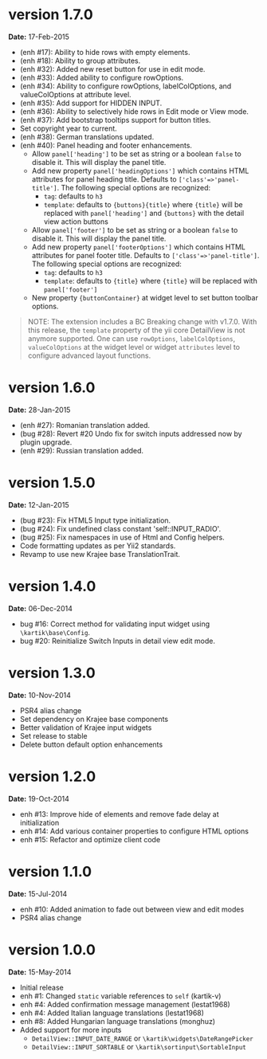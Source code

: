 version 1.7.0
=============
**Date:** 17-Feb-2015

- (enh #17): Ability to hide rows with empty elements.
- (enh #18): Ability to group attributes.
- (enh #32): Added new reset button for use in edit mode.
- (enh #33): Added ability to configure rowOptions.
- (enh #34): Ability to configure rowOptions, labelColOptions, and valueColOptions at attribute level.
- (enh #35): Add support for HIDDEN INPUT.
- (enh #36): Ability to selectively hide rows in Edit mode or View mode.
- (enh #37): Add bootstrap tooltips support for button titles.
- Set copyright year to current.
- (enh #38): German translations updated.
- (enh #40): Panel heading and footer enhancements.
    - Allow `panel['heading']` to be set as string or a boolean `false` to disable it. This will display the panel title.
    - Add new property `panel['headingOptions']` which contains HTML attributes for panel heading title. Defaults to `['class'=>'panel-title']`. The following special options are recognized:
       - `tag`: defaults to `h3`
       - `template`: defaults to `{buttons}{title}` where `{title}` will be replaced with `panel['heading']` and `{buttons}` with the detail view action buttons
    - Allow `panel['footer']` to be set as string or a boolean `false` to disable it. This will display the panel title.
    - Add new property `panel['footerOptions']` which contains HTML attributes for panel footer title. Defaults to `['class'=>'panel-title']`. The following special options are recognized:
       - `tag`: defaults to `h3`
       - `template`: defaults to `{title}` where `{title}` will be replaced with `panel['footer']`
    - New property `{buttonContainer}` at widget level to set button toolbar options.

> NOTE: The extension includes a BC Breaking change with v1.7.0. With this release, the `template` property of the yii core DetailView is not anymore supported. One can use `rowOptions`, `labelColOptions`, `valueColOptions` at the widget level or widget `attributes` level to configure advanced layout functions.

version 1.6.0
=============
**Date:** 28-Jan-2015

- (enh #27): Romanian translation added.
- (bug #28): Revert #20 Undo fix for switch inputs addressed now by plugin upgrade.
- (enh #29): Russian translation added.

version 1.5.0
=============
**Date:** 12-Jan-2015

- (bug #23): Fix HTML5 Input type initialization.
- (bug #24): Fix undefined class constant 'self::INPUT_RADIO'.
- (bug #25): Fix namespaces in use of Html and Config helpers.
- Code formatting updates as per Yii2 standards.
- Revamp to use new Krajee base TranslationTrait.

version 1.4.0
=============
**Date:** 06-Dec-2014

- bug #16: Correct method for validating input widget using `\kartik\base\Config`.
- bug #20: Reinitialize Switch Inputs in detail view edit mode.

version 1.3.0
=============
**Date:** 10-Nov-2014

- PSR4 alias change
- Set dependency on Krajee base components
- Better validation of Krajee input widgets 
- Set release to stable
- Delete button default option enhancements

version 1.2.0
=============
**Date:** 19-Oct-2014

- enh #13: Improve hide of elements and remove fade delay at initialization
- enh #14: Add various container properties to configure HTML options
- enh #15: Refactor and optimize client code

version 1.1.0
=============
**Date:** 15-Jul-2014

- enh #10: Added animation to fade out between view and edit modes
- PSR4 alias change

version 1.0.0
=============
**Date:** 15-May-2014

- Initial release
- enh #1: Changed `static` variable references to `self` (kartik-v)
- enh #4: Added confirmation message management (lestat1968)
- enh #4: Added Italian language translations (lestat1968)
- enh #8: Added Hungarian language translations (monghuz)
- Added support for more inputs
  - `DetailView::INPUT_DATE_RANGE` or `\kartik\widgets\DateRangePicker`
  - `DetailView::INPUT_SORTABLE` or `\kartik\sortinput\SortableInput`